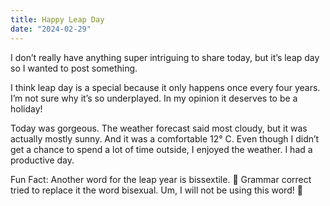 ```yaml
---
title: Happy Leap Day
date: "2024-02-29"
---
```


I don’t really have anything super intriguing to share today, but it’s leap day so I wanted to post something.

I think leap day is a special because it only happens once every four years.  I’m not sure why it’s so underplayed. In my opinion it deserves to be a holiday!

Today was gorgeous. The weather forecast said most cloudy, but it was actually mostly sunny. And it was a comfortable 12° C. Even though I didn’t get a chance to spend a lot of time outside, I enjoyed the weather. I had a productive day.

Fun Fact: Another word for the leap year is bissextile. 👀 Grammar correct tried to replace it the word bisexual. Um, I will not be using this word! 🫣

